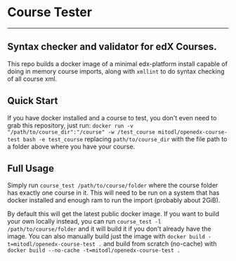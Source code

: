 # Course Tester
---
Syntax checker and validator for edX Courses.
---
This repo builds a docker image of a minimal edx-platform install
capable of doing in memory course imports, along with `xmllint` to
do syntax checking of all course xml.

## Quick Start

If you have docker installed and a course to test, you don't even need
to grab this repository, just run: `docker run -v
"/path/to/course_dir":"/course" -w /test_course
mitodl/openedx-course-test bash -e test_course` replacing
`path/to/course_dir` with the file path to a folder above where you
have your course.

## Full Usage

Simply run `course_test /path/to/course/folder` where the course
folder has exactly one course in it.  This will need to be run on
a system that has docker installed and enough ram to run the
import (probably about 2GiB).


By default this will get the latest public docker image.  If you want
to build your own locally instead, you can run `course_test -l
/path/to/course/folder` and it will build it if you don't already have
the image.  You can also manually build just the image with `docker
build -t=mitodl/openedx-course-test .` and build from scratch
(no-cache) with `docker build --no-cache -t=mitodl/openedx-course-test
.`
